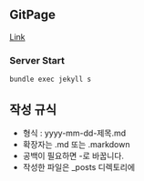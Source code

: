 ## GitPage

[Link](https://seungjin-le.github.io/)

### Server Start
```shell
bundle exec jekyll s
```


## 작성 규식
- 형식 : yyyy-mm-dd-제목.md
- 확장자는 .md 또는 .markdown
- 공백이 필요하면 -로 바꿉니다.
- 작성한 파일은 _posts 디렉토리에
